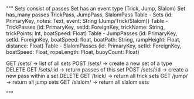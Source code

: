 
"""
Sets consist of passes
Set has an event type (Trick, Jump, Slalom)
Set has_many passes
TrickPass, JumpPass, SlalomPass
Table - Sets (id: PrimaryKey, notes: Text, event: String (Jump/Trick/Slalom))
Table - TrickPasses (id: PrimaryKey, setId: ForeignKey, trickName: String, trickPoints: Int, boatSpeed: Float)
Table - JumpPasses (id: PrimaryKey, setId: ForeignKey, boatSpeed: float, boatPath: String, rampHeight: Float, distance: Float)
Table - SlalomPasses (id: PrimaryKey, setId: ForeignKey, boatSpeed: Float, ropeLength: Float, buoyCount: Float)

GET /sets/ -> list of all sets
POST /sets/ -> create a new set of a type
DELETE
GET /sets/:id -> return passes of this set
POST /sets/:id -> create a new pass within a set
DELETE
GET /trick/ -> return all trick sets
GET /jump/ -> return all jump sets
GET /slalom/ -> return all slalom sets

"""
